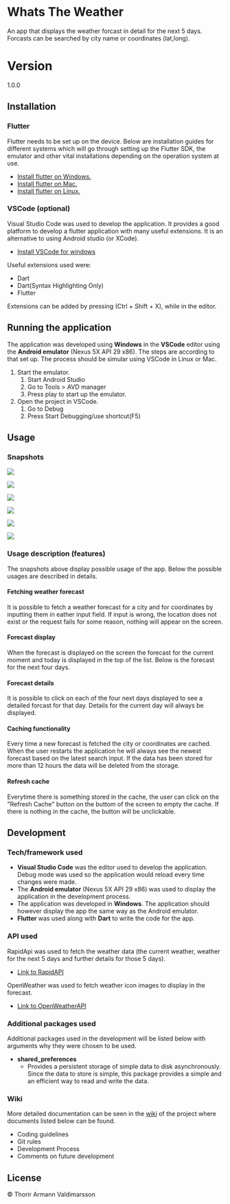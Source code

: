 # Whats The Weather
An app that displays the weather forcast in detail for the next 5 days. Forcasts can be searched by city name or coordinates (lat,long).

# Version
1.0.0

## Installation
### Flutter
Flutter needs to be set up on the device. Below are installation guides for different systems which will go through setting up the Flutter SDK, the emulator and other vital installations depending on the operation system at use.
* [Install flutter on Windows.](https://flutter.dev/docs/get-started/install/windows)
* [Install flutter on Mac.](https://flutter.dev/docs/get-started/install/macos)
* [Install flutter on Linux.](https://flutter.dev/docs/get-started/install/linux)
### VSCode (optional)
Visual Studio Code was used to develop the application. It provides a good platform to develop a flutter application with many useful extensions. It is an alternative to using Android studio (or XCode).
* [Install VSCode for windows](https://code.visualstudio.com/download)

Useful extensions used were:
* Dart
* Dart(Syntax Highlighting Only)
* Flutter

Extensions can be added by pressing (Ctrl + Shift + X), while in the editor.

## Running the application
The application was developed using __Windows__ in the __VSCode__ editor using the __Android emulator__ (Nexus 5X API 29 x86). The steps are according to that set up. The process should be simular using VSCode in Linux or Mac.
1. Start the emulator.
   1. Start Android Studio
   2. Go to Tools > AVD manager
   3. Press play to start up the emulator.
2. Open the project in VSCode.
   1. Go to Debug
   2. Press Start Debugging/use shortcut(F5)

## Usage
### Snapshots

![](https://github.com/thorirv15/WhatsTheWeather/blob/master/screenshots/1.png)

![](https://github.com/thorirv15/WhatsTheWeather/blob/master/screenshots/2.png)

![](https://github.com/thorirv15/WhatsTheWeather/blob/master/screenshots/3.png)

![](https://github.com/thorirv15/WhatsTheWeather/blob/master/screenshots/4.png)

![](https://github.com/thorirv15/WhatsTheWeather/blob/master/screenshots/5.png)

![](https://github.com/thorirv15/WhatsTheWeather/blob/master/screenshots/6.png)

### Usage description (features)
The snapshots above display possible usage of the app. Below the possible usages are described in details.
#### Fetching weather forecast
It is possible to fetch a weather forecast for a city and for coordinates by inputting them in eather input field. If input is wrong, the location does not exist or the request fails for some reason, nothing will appear on the screen.
#### Forecast display
When the forecast is displayed on the screen the forecast for the current moment and today is displayed in the top of the list. Below is the forecast for the next four days.
#### Forecast details
It is possible to click on each of the four next days displayed to see a detailed forcast for that day. Details for the current day will always be displayed.
#### Caching functionality
Every time a new forecast is fetched the city or coordinates are cached. When the user restarts the application he will always see the newest forecast based on the latest search input. If the data has been stored for more than 12 hours the data will be deleted from the storage.
#### Refresh cache
Everytime there is something stored in the cache, the user can click on the "Refresh Cache" button on the buttom of the screen to empty the cache. If there is nothing in the cache, the button will be unclickable.


## Development
### Tech/framework used
* __Visual Studio Code__ was the editor used to develop the application. Debug mode was used so the application would reload every time changes were made.
* The __Android emulator__ (Nexus 5X API 29 x86) was used to display the application in the development process.
* The application was developed in __Windows__. The application should however display the app the same way as the Android emulator.
* __Flutter__ was used along with __Dart__ to write the code for the app. 

### API used
RapidApi was used to fetch the weather data (the current weather, weather for the next 5 days and further details for those 5 days).
* [Link to RapidAPI](https://rapidapi.com/community/api/open-weather-map/endpoints)

OpenWeather was used to fetch weather icon images to display in the forecast.
* [Link to OpenWeatherAPI](https://openweathermap.org/api)
 
### Additional packages used
Additional packages used in the development will be listed below with arguments why they were chosen to be used.
* __shared_preferences__
  * Provides a persistent storage of simple data to disk asynchronously. Since the data to store is simple, this package provides a simple and an efficient way to read and write the data. 

### Wiki
More detailed documentation can be seen in the [wiki](https://github.com/thorirv15/WhatsTheWeather/wiki) of the project where documents listed below can be found.
* Coding guidelines
* Git rules
* Development Process
* Comments on future development


## License
© Thorir Armann Valdimarsson




